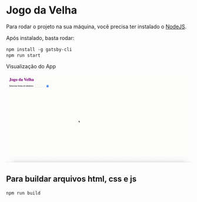 # Jogo da Velha

Para rodar o projeto na sua máquina, você precisa ter instalado o [NodeJS](https://nodejs.org/en/).

Após instalado, basta rodar:

```shell
npm install -g gatsby-cli
npm run start
```

Visualização do App

![view of app](src/images/jogo-da-velha.gif)

## Para buildar arquivos html, css e js

```shell
npm run build
```

